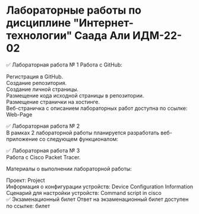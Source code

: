 # Лабораторные работы по дисциплине "Интернет-технологии" Саада Али ИДМ-22-02
✅ Лабораторная работа № 1
Работа с GitHub:

Регистрация в GitHub.  
Создание репозитория.  
Создание личной страницы.  
Размещение кода исходной страницы в репозитории.  
Размещение странички на хостинге.  
Веб-страничка с описанием лабораторных работ доступна по ссылке: Web-Page  


✅ Лабораторная работа № 2  
В рамках 2 лабораторной работы планируется разработать веб-приложение со следующем функционалом:  


✅ Лабораторная работа № 3  
Работа с Сisco Packet Tracer.

Материалы о выполнении лабораторной работы:

Проект: Project  
Информация о конфигурации устройств: Device Configuration Information  
Сценарий для настройки устройств: Command script in cisco  
✅ Экзаменационный билет
Ответ на экзаменационный билет доступен по ссылке: билет  
